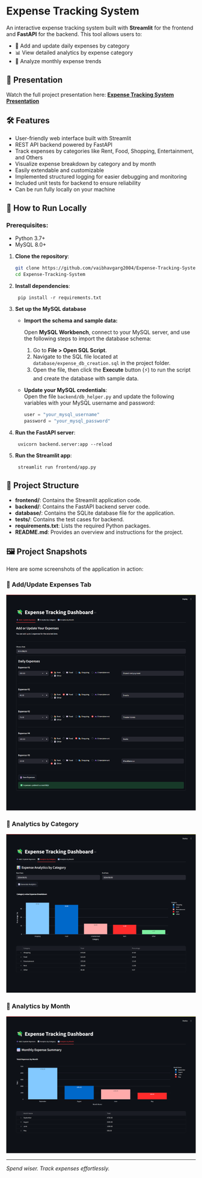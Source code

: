# Expense Tracking System

An interactive expense tracking system built with **Streamlit** for the frontend and **FastAPI** for the backend. This tool allows users to:

- 📝 Add and update daily expenses by category  
- 📊 View detailed analytics by expense category  
- 📆 Analyze monthly expense trends

## 🎥 Presentation
Watch the full project presentation here: **[Expense Tracking System Presentation](https://vaibhav-projects.my.canva.site/expense-tracking-system)**

## 🛠 Features  
- User-friendly web interface built with Streamlit  
- REST API backend powered by FastAPI  
- Track expenses by categories like Rent, Food, Shopping, Entertainment, and Others  
- Visualize expense breakdown by category and by month  
- Easily extendable and customizable
- Implemented structured logging for easier debugging and monitoring
- Included unit tests for backend to ensure reliability 
- Can be run fully locally on your machine

## 🚀 How to Run Locally  
### Prerequisites:  
- Python 3.7+
- MySQL 8.0+

1. **Clone the repository**:
   ```bash
   git clone https://github.com/vaibhavgarg2004/Expense-Tracking-System.git
   cd Expense-Tracking-System
   ```
2. **Install dependencies**:   
   ```commandline
    pip install -r requirements.txt
   ```
3. **Set up the MySQL database**
 
   - **Import the schema and sample data:**

     Open **MySQL Workbench**, connect to your MySQL server, and use the following steps to import the database schema:

      1. Go to **File > Open SQL Script**.
      2. Navigate to the SQL file located at `database/expense_db_creation.sql` in the project folder.
      3. Open the file, then click the **Execute** button (⚡) to run the script and create the database with sample data.

   - **Update your MySQL credentials**:  
     Open the file `backend/db_helper.py` and update the following variables with your MySQL username and password:
     
     ```python
     user = "your_mysql_username"
     password = "your_mysql_password"
     ```
4. **Run the FastAPI server**:   
   ```commandline
    uvicorn backend.server:app --reload
   ```
5. **Run the Streamlit app**:   
   ```commandline
    streamlit run frontend/app.py
   ```

## 📂 Project Structure

- **frontend/**: Contains the Streamlit application code.
- **backend/**: Contains the FastAPI backend server code.
- **database/**: Contains the SQLite database file for the application.
- **tests/**: Contains the test cases for backend.
- **requirements.txt**: Lists the required Python packages.
- **README.md**: Provides an overview and instructions for the project.

## 🖼️ Project Snapshots

Here are some screenshots of the application in action:

### 🔹 Add/Update Expenses Tab
![Add/Update](Add-Update-Tab.png)

### 🔹 Analytics by Category
![Category Analytics](Analytics-By-Category-Tab.png)

### 🔹 Analytics by Month
![Monthly Analytics](Analytics-By-Month-Tab.png)

---
*Spend wiser. Track expenses effortlessly.*

